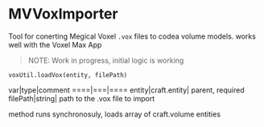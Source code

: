 # MVVoxImporter

Tool for conerting Megical Voxel `.vox` files to codea volume models.
works well with the Voxel Max App


> NOTE: Work in progress, initial logic is working



`voxUtil.loadVox(entity, filePath)`

var|type|comment
====|===|====
entity|craft.entity| parent, required
filePath|string| path to the .vox file to import

method runs synchronosuly, loads array of craft.volume entities
